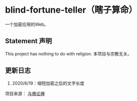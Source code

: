 # blind-fortune-teller（瞎子算命）

一个加密应用的Web。

## Statement 声明

This project has nothing to do with religion. 本项目与宗教无关。

## 更新日志

1. 2020/6/19：缩短加密之后的文字长度

项目来源：
[与佛论禅](https://github.com/takuron/talk-with-buddha)
